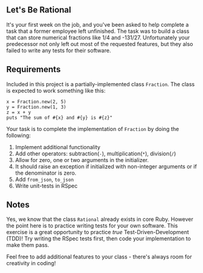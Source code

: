 ## Let's Be Rational

It's your first week on the job, and you've been asked to help complete a task that a former employee left unfinished. The task was to build a class that can store numerical fractions like 1/4 and -131/27. Unfortunately your predecessor not only left out most of the requested features, but they also failed to write any tests for their software.

## Requirements

Included in this project is a partially-implemented class `Fraction`. The class is expected to work something like this:

```
x = Fraction.new(2, 5)
y = Fraction.new(1, 3)
z = x + y
puts "The sum of #{x} and #{y} is #{z}"
```

Your task is to complete the implementation of `Fraction` by doing the following:

1. Implement additional functionality
  1. Add other operators: subtraction(`-`), multiplication(`*`), division(`/`)
  2. Allow for zero, one or two arguments in the initializer.
  3. It should raise an exception if initialized with non-integer arguments or if the denominator is zero.
  3. Add `from_json`, `to_json`
2. Write unit-tests in RSpec

## Notes

Yes, we know that the class `Rational` already exists in core Ruby. However the point here is to practice writing tests for your own software. This exercise is a great opportunity to practice _true_ Test-Driven-Development (TDD)! Try writing the RSpec tests first, then code your implementation to make them pass.

Feel free to add additional features to your class - there's always room for creativity in coding!
